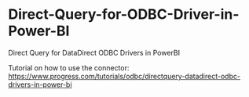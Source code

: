# Direct-Query-for-ODBC-Driver-in-Power-BI
 Direct Query for DataDirect ODBC Drivers in PowerBI

Tutorial on how to use the connector:
https://www.progress.com/tutorials/odbc/directquery-datadirect-odbc-drivers-in-power-bi
